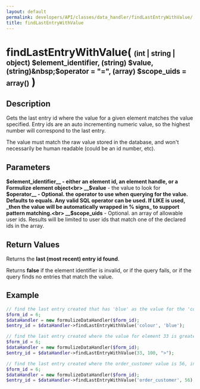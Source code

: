 ```yaml
---
layout: default
permalink: developers/API/classes/data_handler/findLastEntryWithValue/
title: findLastEntryWithValue
---
```


# findLastEntryWithValue( <span style='font-size: 14pt;'>(int | string | object) $element_identifier, (string) $value, (string)&nbsp;$operator&nbsp;= "=", (array) $scope_uids = array()</span> )

## Description

Gets the last entry id where the value for a given element matches the value specified. Entry ids are an auto incrementing numeric value, so the highest number will correspond to the last entry.

The value must match the raw value stored in the database, and won't necessarily be human readable (could be an id number, etc).

## Parameters

__$element_identifier__ - either an element id, an element handle, or a Formulize element object<br>
__$value__ - the value to look for<br>
__$operator__ -  Optional.  the operator to use when querying for the value. Defaults to equals. Any valid SQL operator can be used. If LIKE is used, _then the value will be automatically wrapped in % signs_ to support pattern matching.<br>
__$scope_uids__ - Optional. an array of allowable user ids. Results will be limited to user ids that match one of the declared ids in the array.<br>

## Return Values

Returns the __last (most recent) entry id found__.

Returns __false__ if the element identifier is invalid, or if the query fails, or if the query finds no entries that match the value.

## Example

~~~php
// find the last entry created that has 'blue' as the value for the 'colour' element, in form 6
$form_id = 6;
$dataHandler = new formulizeDataHandler($form_id);
$entry_id = $dataHandler->findLastEntryWithValue('colour', 'blue');
~~~

~~~php
// find the last entry created where the value for element 33 is greater than 100, in form 6
$form_id = 6;
$dataHandler = new formulizeDataHandler($form_id);
$entry_id = $dataHandler->findLastEntryWithValue(33, 100, ">");
~~~

~~~php
// find the last entry created where the order_customer value is 56, in form 6
$form_id = 6;
$dataHandler = new formulizeDataHandler($form_id);
$entry_id = $dataHandler->findLastEntryWithValue('order_customer', 56);
~~~
